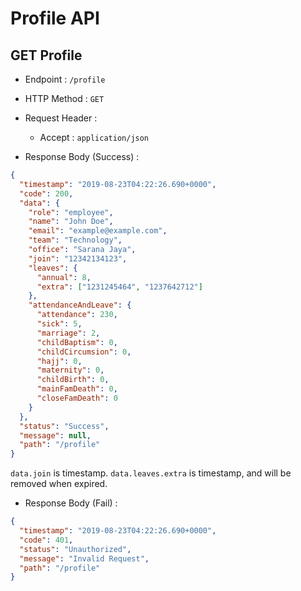 # Profile API

## GET Profile

- Endpoint : `/profile`
- HTTP Method : `GET`

- Request Header :
  - Accept : `application/json`
- Response Body (Success) :

```json
{
  "timestamp": "2019-08-23T04:22:26.690+0000",
  "code": 200,
  "data": {
    "role": "employee",
    "name": "John Doe",
    "email": "example@example.com",
    "team": "Technology",
    "office": "Sarana Jaya",
    "join": "12342134123",
    "leaves": {
      "annual": 8,
      "extra": ["1231245464", "1237642712"]
    },
    "attendanceAndLeave": {
      "attendance": 230,
      "sick": 5,
      "marriage": 2,
      "childBaptism": 0,
      "childCircumsion": 0,
      "hajj": 0,
      "maternity": 0,
      "childBirth": 0,
      "mainFamDeath": 0,
      "closeFamDeath": 0
    }
  },
  "status": "Success",
  "message": null,
  "path": "/profile"
}
```

`data.join` is timestamp.
`data.leaves.extra` is timestamp, and will be removed when expired.

- Response Body (Fail) :

```json
{
  "timestamp": "2019-08-23T04:22:26.690+0000",
  "code": 401,
  "status": "Unauthorized",
  "message": "Invalid Request",
  "path": "/profile"
}
```
